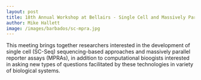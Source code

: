 ```yaml
---
layout: post
title: 18th Annual Workshop at Bellairs - Single Cell and Massively Parallel Approaches SC-SEQ-&-MPRAs-R-US
author: Mike Hallett
image: /images/barbados/sc-mpra.jpg
---
```


This meeting brings together researchers interested in the development of single cell (SC-Seq) sequencing-based approaches and massively parallel reporter assays (MPRAs), in addition to computational bioogists interested 
in asking new types of questions facilitated by these technologies in variety of biological systems. 



